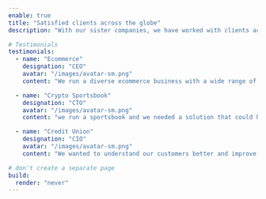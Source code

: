 ```yaml
---
enable: true
title: "Satisfied clients across the globe"
description: "With our sister companies, we have worked with clients across the globe. Here's what they have to say about us."

# Testimonials
testimonials:
  - name: "Ecommerce"
    designation: "CEO"
    avatar: "/images/avatar-sm.png"
    content: "We run a diverse ecommerce business with a wide range of products. We needed a solution that could handle our complex inventory management, order processing, and customer relationship management. We found that in Sekhele. Their team was able to quickly understand our needs and develop a custom solution that met our requirements. The system is easy to use and has helped us streamline our operations and improve our customer experience."

  - name: "Crypto Sportsbook"
    designation: "CTO"
    avatar: "/images/avatar-sm.png"
    content: "we run a sportsbook and we needed a solution that could handle our complex sports betting operations. We found that in Sekhele. Their team was able to quickly understand our needs and develop a custom solution that met our requirements. The system is easy to use and has helped us streamline our operations and improve our customer experience."

  - name: "Credit Union"
    designation: "CIO"
    avatar: "/images/avatar-sm.png"
    content: "We wanted to understand our customers better and improve our revenue. Sekhele created a revenue management system that helped us understand our customers better and improve our revenue. We are able to track our customers' spending habits and identify opportunities for upselling and cross-selling. This has helped us increase our revenue by 20%."

# don't create a separate page
build:
  render: "never"
---
```

